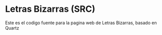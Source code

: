 # Letras Bizarras (SRC)

Este es el codigo fuente para la pagina web de Letras Bizarras, basado en Quartz
